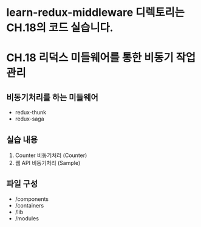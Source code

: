 # learn-redux-middleware 디렉토리는 CH.18의 코드 실습니다.

# CH.18 리덕스 미들웨어를 통한 비동기 작업 관리

## 비동기처리를 하는 미들웨어

- redux-thunk
- redux-saga

## 실습 내용

1. Counter 비동기처리 (Counter)
2. 웹 API 비동기처리 (Sample)

## 파일 구성

- /components
- /containers
- /lib
- /modules

